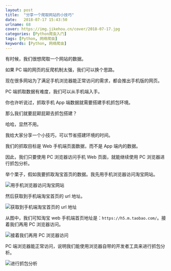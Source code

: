 ```yaml
---
layout: post
title:  "分享一个爬取网站的小技巧"
date:   2018-07-17 15:43:50
urlname: 68
cover: https://img.jikehou.cn/cover/2018-07-17.jpg
categories: [Python爬虫入门]
tags: [Python, 网络爬虫]
keywords: [Python, 网络爬虫]
---
```

有时候，我们很想爬取一个网站的数据。

如果 PC 端的网页的反爬机制太强，我们可以换个思路。

现在很多网站为了满足手机浏览器能正常访问的需求，都会推出手机版的网页。

PC 端抓取数据有难度，我们可以从手机端入手。

你也许听说过，抓取手机 App 端数据就需要搭建手机抓包环境。

那么我们就要屁颠屁颠去抓包搭建？

哈哈，显然不用。

我给大家分享一个小技巧，可以节省搭建环境的时间。

我们的抓取目标是 Web 手机端页面数据，而不是 App 端内的数据。

因此，我们只要使用 PC 浏览器访问手机 Web 页面，就能继续使用 PC 浏览器进行抓包分析。
<!-- more -->
举个栗子，假如我要抓取淘宝首页的数据。我先用手机浏览器访问淘宝网站。

![用手机浏览器访问淘宝网站](https://img.jikehou.cn/img/20180717_1.png)

然后获取到手机端淘宝首页的 url 地址。

![获取到手机端淘宝首页的 url 地址](https://img.jikehou.cn/img/20180717_2.png)

从图中，我们可知淘宝 web 手机端首页地址是：`https://h5.m.taobao.com/`。接着我们再用 PC 浏览器访问。

![接着我们再用 PC 浏览器访问](https://img.jikehou.cn/img/20180717_3.png)

PC 端浏览器能正常访问，说明我们能使用浏览器自带的开发者工具来进行抓包分析。

![进行抓包分析](https://img.jikehou.cn/img/20180717_4.png)